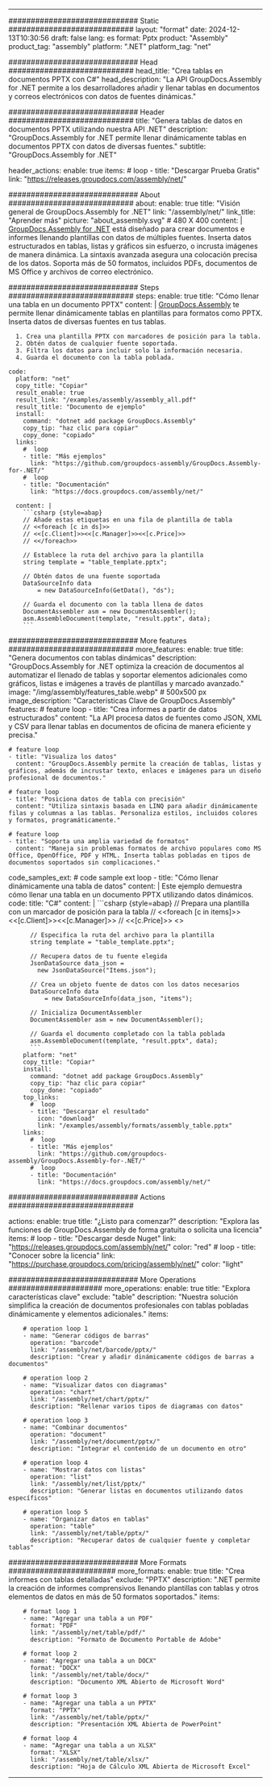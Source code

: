 



---
############################# Static ############################
layout: "format"
date:  2024-12-13T10:30:56
draft: false
lang: es
format: Pptx
product: "Assembly"
product_tag: "assembly"
platform: ".NET"
platform_tag: "net"

############################# Head ############################
head_title: "Crea tablas en documentos PPTX con C#"
head_description: "La API GroupDocs.Assembly for .NET permite a los desarrolladores añadir y llenar tablas en documentos y correos electrónicos con datos de fuentes dinámicas."

############################# Header ############################
title: "Genera tablas de datos en documentos PPTX utilizando nuestra API .NET" 
description: "GroupDocs.Assembly for .NET permite llenar dinámicamente tablas en documentos PPTX con datos de diversas fuentes."
subtitle: "GroupDocs.Assembly for .NET" 

header_actions:
  enable: true
  items:
    #  loop
    - title: "Descargar Prueba Gratis"
      link: "https://releases.groupdocs.com/assembly/net/"
      
############################# About ############################
about:
    enable: true
    title: "Visión general de GroupDocs.Assembly for .NET"
    link: "/assembly/net/"
    link_title: "Aprender más"
    picture: "about_assembly.svg" # 480 X 400
    content: |
       [GroupDocs.Assembly for .NET](/assembly/net/) está diseñado para crear documentos e informes llenando plantillas con datos de múltiples fuentes. Inserta datos estructurados en tablas, listas y gráficos sin esfuerzo, o incrusta imágenes de manera dinámica. La sintaxis avanzada asegura una colocación precisa de los datos. Soporta más de 50 formatos, incluidos PDFs, documentos de MS Office y archivos de correo electrónico.

############################# Steps ############################
steps:
    enable: true
    title: "Cómo llenar una tabla en un documento PPTX"
    content: |
      [GroupDocs.Assembly](/assembly/net/) te permite llenar dinámicamente tablas en plantillas para formatos como PPTX. Inserta datos de diversas fuentes en tus tablas.
      
      1. Crea una plantilla PPTX con marcadores de posición para la tabla.
      2. Obtén datos de cualquier fuente soportada.
      3. Filtra los datos para incluir solo la información necesaria.
      4. Guarda el documento con la tabla poblada.
   
    code:
      platform: "net"
      copy_title: "Copiar"
      result_enable: true
      result_link: "/examples/assembly/assembly_all.pdf"
      result_title: "Documento de ejemplo"
      install:
        command: "dotnet add package GroupDocs.Assembly"
        copy_tip: "haz clic para copiar"
        copy_done: "copiado"
      links:
        #  loop
        - title: "Más ejemplos"
          link: "https://github.com/groupdocs-assembly/GroupDocs.Assembly-for-.NET/"
        #  loop
        - title: "Documentación"
          link: "https://docs.groupdocs.com/assembly/net/"
          
      content: |
        ```csharp {style=abap}
        // Añade estas etiquetas en una fila de plantilla de tabla
        // <<foreach [c in ds]>>
        // <<[c.Client]>><<[c.Manager]>><<[c.Price]>>
        // <</foreach>>

        // Establece la ruta del archivo para la plantilla
        string template = "table_template.pptx";

        // Obtén datos de una fuente soportada
        DataSourceInfo data 
            = new DataSourceInfo(GetData(), "ds");

        // Guarda el documento con la tabla llena de datos
        DocumentAssembler asm = new DocumentAssembler();
        asm.AssembleDocument(template, "result.pptx", data);
        ```            

############################# More features ############################
more_features:
  enable: true
  title: "Genera documentos con tablas dinámicas"
  description: "GroupDocs.Assembly for .NET optimiza la creación de documentos al automatizar el llenado de tablas y soportar elementos adicionales como gráficos, listas e imágenes a través de plantillas y marcado avanzado."
  image: "/img/assembly/features_table.webp" # 500x500 px
  image_description: "Características Clave de GroupDocs.Assembly"
  features:
    # feature loop
    - title: "Crea informes a partir de datos estructurados"
      content: "La API procesa datos de fuentes como JSON, XML y CSV para llenar tablas en documentos de oficina de manera eficiente y precisa."

    # feature loop
    - title: "Visualiza los datos"
      content: "GroupDocs.Assembly permite la creación de tablas, listas y gráficos, además de incrustar texto, enlaces e imágenes para un diseño profesional de documentos."

    # feature loop
    - title: "Posiciona datos de tabla con precisión"
      content: "Utiliza sintaxis basada en LINQ para añadir dinámicamente filas y columnas a las tablas. Personaliza estilos, incluidos colores y formatos, programáticamente."

    # feature loop
    - title: "Soporta una amplia variedad de formatos"
      content: "Maneja sin problemas formatos de archivo populares como MS Office, OpenOffice, PDF y HTML. Inserta tablas pobladas en tipos de documentos soportados sin complicaciones."
      
  code_samples_ext:
    # code sample ext loop
    - title: "Cómo llenar dinámicamente una tabla de datos"
      content: |
        Este ejemplo demuestra cómo llenar una tabla en un documento PPTX utilizando datos dinámicos.
      code:
        title: "C#"
        content: |
          ```csharp {style=abap}
          // Prepara una plantilla con un marcador de posición para la tabla
          // <<foreach [c in items]>> <<[c.Client]>><<[c.Manager]>>
          // <<[c.Price]>> <</foreach>>

          // Especifica la ruta del archivo para la plantilla
          string template = "table_template.pptx";

          // Recupera datos de tu fuente elegida
          JsonDataSource data_json = 
            new JsonDataSource("Items.json");

          // Crea un objeto fuente de datos con los datos necesarios
          DataSourceInfo data 
              = new DataSourceInfo(data_json, "items");

          // Inicializa DocumentAssembler
          DocumentAssembler asm = new DocumentAssembler();

          // Guarda el documento completado con la tabla poblada
          asm.AssembleDocument(template, "result.pptx", data);
          ```
        platform: "net"
        copy_title: "Copiar"
        install:
          command: "dotnet add package GroupDocs.Assembly"
          copy_tip: "haz clic para copiar"
          copy_done: "copiado"
        top_links:
          #  loop
          - title: "Descargar el resultado"
            icon: "download"
            link: "/examples/assembly/formats/assembly_table.pptx"
        links:
          #  loop
          - title: "Más ejemplos"
            link: "https://github.com/groupdocs-assembly/GroupDocs.Assembly-for-.NET/"
          #  loop
          - title: "Documentación"
            link: "https://docs.groupdocs.com/assembly/net/"
            

            


############################# Actions ############################

actions:
  enable: true
  title: "¿Listo para comenzar?"
  description: "Explora las funciones de GroupDocs.Assembly de forma gratuita o solicita una licencia"
  items:
    #  loop
    - title: "Descargar desde Nuget"
      link: "https://releases.groupdocs.com/assembly/net/"
      color: "red"
        #  loop
    - title: "Conocer sobre la licencia"
      link: "https://purchase.groupdocs.com/pricing/assembly/net/"
      color: "light"


############################# More Operations #####################
more_operations:
    enable: true
    title: "Explora características clave"
    exclude: "table"
    description: "Nuestra solución simplifica la creación de documentos profesionales con tablas pobladas dinámicamente y elementos adicionales."
    items: 
          
        # operation loop 1
        - name: "Generar códigos de barras"
          operation: "barcode"
          link: "/assembly/net/barcode/pptx/"
          description: "Crear y añadir dinámicamente códigos de barras a documentos"

        # operation loop 2
        - name: "Visualizar datos con diagramas"
          operation: "chart"
          link: "/assembly/net/chart/pptx/"
          description: "Rellenar varios tipos de diagramas con datos"

        # operation loop 3
        - name: "Combinar documentos"
          operation: "document"
          link: "/assembly/net/document/pptx/"
          description: "Integrar el contenido de un documento en otro"

        # operation loop 4
        - name: "Mostrar datos con listas"
          operation: "list"
          link: "/assembly/net/list/pptx/"
          description: "Generar listas en documentos utilizando datos específicos"

        # operation loop 5
        - name: "Organizar datos en tablas"
          operation: "table"
          link: "/assembly/net/table/pptx/"
          description: "Recuperar datos de cualquier fuente y completar tablas"
         
          
############################# More Formats ########################
more_formats:
    enable: true
    title: "Crea informes con tablas detalladas"
    exclude: "PPTX"
    description: ".NET permite la creación de informes comprensivos llenando plantillas con tablas y otros elementos de datos en más de 50 formatos soportados."
    items: 
          
        # format loop 1
        - name: "Agregar una tabla a un PDF"
          format: "PDF"
          link: "/assembly/net/table/pdf/"
          description: "Formato de Documento Portable de Adobe"
          
        # format loop 2
        - name: "Agregar una tabla a un DOCX"
          format: "DOCX"
          link: "/assembly/net/table/docx/"
          description: "Documento XML Abierto de Microsoft Word"
          
        # format loop 3
        - name: "Agregar una tabla a un PPTX"
          format: "PPTX"
          link: "/assembly/net/table/pptx/"
          description: "Presentación XML Abierta de PowerPoint"
          
        # format loop 4
        - name: "Agregar una tabla a un XLSX"
          format: "XLSX"
          link: "/assembly/net/table/xlsx/"
          description: "Hoja de Cálculo XML Abierta de Microsoft Excel"


          

---